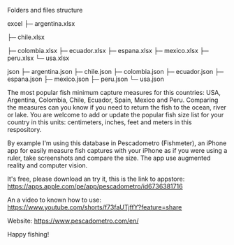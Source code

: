 Folders and files structure

excel
   ├─ argentina.xlsx
   
   ├─ chile.xlsx
   
   ├─ colombia.xlsx
   ├─ ecuador.xlsx
   ├─ espana.xlsx
   ├─ mexico.xlsx
   ├─ peru.xlsx
   └─ usa.xlsx

json
   ├─ argentina.json
   ├─ chile.json
   ├─ colombia.json
   ├─ ecuador.json
   ├─ espana.json
   ├─ mexico.json
   ├─ peru.json
   └─ usa.json

The most popular fish minimum capture measures for this countries: USA, Argentina, Colombia, Chile, Ecuador, Spain, Mexico and Peru. Comparing the measures can you know if you need to return the fish to the ocean, river or lake.
You are welcome to add or update the popular fish size list for your country in this units: centimeters, inches, feet and meters in this respository.

By example I'm using this database in Pescadometro (Fishmeter), an iPhone app for easily measure fish captures with your iPhone as if you were using a ruler, take screenshots and compare the size. The app use augmented reality and computer vision.

It's free, please download an try it, this is the link to appstore:
https://apps.apple.com/pe/app/pescadometro/id6736381716

An a video to known how to use:
https://www.youtube.com/shorts/f73faUTjffY?feature=share

Website:
https://www.pescadometro.com/en/

Happy fishing!
